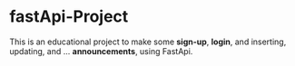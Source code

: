 # fastApi-Project
This is an educational project to make some **sign-up**, **login**, and inserting, updating, and ... **announcements**, using FastApi.
